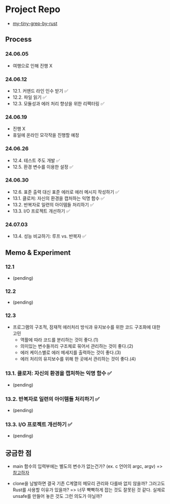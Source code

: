 # Project Repo

- [my-tiny-grep-by-rust](https://github.com/mike2ox/my-tiny-grep-by-rust)

## Process

### 24.06.05

- 여행으로 인해 진행 X

### 24.06.12

- 12.1. 커맨드 라인 인수 받기 ✅
- 12.2. 파일 읽기 ✅
- 12.3. 모듈성과 에러 처리 향상을 위한 리팩터링 ✅

### 24.06.19

- 진행 X
- 휴일에 온라인 모각작을 진행할 예정

### 24.06.26

- 12.4. 테스트 주도 개발 ✅
- 12.5. 환경 변수를 이용한 설정 ✅

### 24.06.30

- 12.6. 표준 출력 대신 표준 에러로 에러 메시지 작성하기 ✅
- 13.1. 클로저: 자신의 환경을 캡처하는 익명 함수 ✅
- 13.2. 반복자로 일련의 아이템들 처리하기 ✅
- 13.3. I/O 프로젝트 개선하기 ✅

### 24.07.03

- 13.4. 성능 비교하기: 루프 vs. 반복자 ✅

## Memo & Experiment

### 12.1

- (pending)

### 12.2

- (pending)

### 12.3

- 프로그램의 구조적, 잠재적 에러처리 방식과 유지보수를 위한 코드 구조화에 대한 고민
  - 역활에 따라 코드를 분리하는 것이 좋다.(1)
  - 의미있는 변수들끼리 구조체로 묶어서 관리하는 것이 좋다.(2)
  - 에러 케이스별로 에러 메세지를 출력하는 것이 좋다.(3)
  - 에러 처리의 유지보수를 위해 한 곳에서 관리하는 것이 좋다.(4)

### 13.1. 클로저: 자신의 환경을 캡처하는 익명 함수 ✅

- (pending)

### 13.2. 반복자로 일련의 아이템들 처리하기 ✅

- (pending)

### 13.3. I/O 프로젝트 개선하기 ✅

- (pending)

## 궁금한 점

- main 함수의 입력부에는 별도의 변수가 없는건가? (ex. c 언어의 argc, argv)
  => [참고하자](https://www.reddit.com/r/rust/comments/7ud3mh/beginner_question_main_function_arguments)

- clone을 남발하면 결국 기존 C계열의 메모리 관리와 다를바 없지 않을까? 그러고도 Rust를 사용할 이유가 있을까?
  => 너무 빡빡하게 잡는 것도 잘못된 것 같다. 실제로 unsafe를 만들어 놓은 것도 그런 의도가 아닐까?
